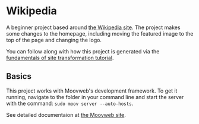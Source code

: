 # Wikipedia

A beginner project based around [the Wikipedia site](http://en.wikipedia.org). The project makes some changes to the homepage, including moving the featured image to the top of the page and changing the logo.

You can follow along with how this project is generated via the [fundamentals of site transformation tutorial](http://beta.moovweb.com/learn/training/foundation/fundamentals).

## Basics

This project works with Moovweb's development framework. To get it running, navigate to the folder in your command line and start the server with the command: `sudo moov server --auto-hosts`.

See detailed documentaion at [the Moovweb site](http://beta.moovweb.com).
